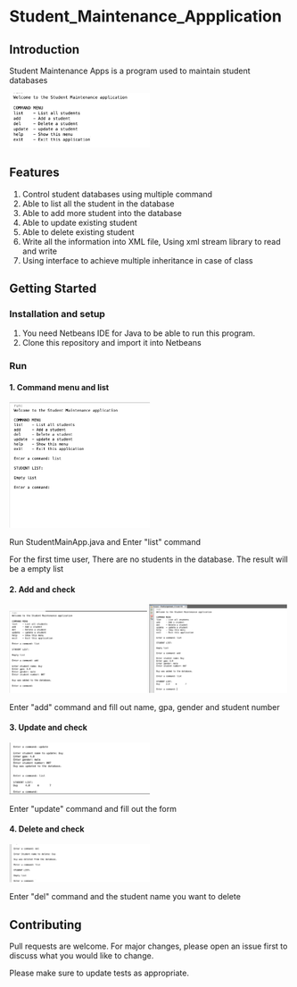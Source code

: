 # Student_Maintenance_Appplication

## Introduction

Student Maintenance Apps is a program used to maintain student databases

<img src="img/0.png" width = 50%>

## Features

1. Control student databases using multiple command
2. Able to list all the student in the database
3. Able to add more student into the database
4. Able to update existing student
5. Able to delete existing student
6. Write all the information into XML file, Using xml stream library to read and write
7. Using interface to achieve multiple inheritance in case of class

## Getting Started

### Installation and setup

1. You need Netbeans IDE for Java to be able to run this program.
2. Clone this repository and import it into Netbeans

### Run

#### 1. Command menu and list

<img src="img/1.png" width = 50%>

Run StudentMainApp.java and Enter "list" command

For the first time user, There are no students in the database. The result will be a empty list

#### 2. Add and check

<img src="img/2.png" width = 49%> <img src="img/3.png" width = 49%>

Enter "add" command and fill out name, gpa, gender and student number

#### 3. Update and check

<img src="img/4.png" width = 50%>

Enter "update" command and fill out the form

#### 4. Delete and check

<img src="img/5.png" width = 50%>

Enter "del" command and the student name you want to delete

## Contributing

Pull requests are welcome. For major changes, please open an issue first to discuss what you would like to change.

Please make sure to update tests as appropriate.
